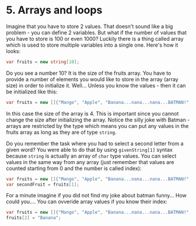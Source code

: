 # 5. Arrays and loops

Imagine that you have to store 2 values. That doesn't sound like a big problem - you can define 2 variables. But what if the number of values that you have to store is 100 or even 1000? Luckily there is a thing called array which is used to store multiple variables into a single one. Here's how it looks:
```csharp
var fruits = new string[10];
```
Do you see a number 10? It is the size of the fruits array. You have to provide a number of elements you would like to store in the array (array size) in order to initialize it. Well... Unless you know the values - then it can be initialized like this:
```csharp
var fruits = new []{"Mango", "Apple", "Banana...nana...nana...BATMAN!", "Orange"};
```
In this case the size of the array is 4. This is important since you cannot change the size after initializing the array. Notice the silly joke with Batman - arrays are restricted by the type which means you can put any values in the fruits array as long as they are of type `string`.


Do you remember the task where you had to select a second letter from a given word? You were able to do that by using `givenString[1]` syntax because `string` is actually an array of `char` type values. You can select values in the same way from any array (just remember that values are counted starting from 0 and the number is called index):
```csharp
var fruits = new []{"Mango", "Apple", "Banana...nana...nana...BATMAN!", "Orange"};
var secondFruit = fruits[1];
```
For a minute imagine if you did not find my joke about batman funny... How could you.... You can ovveride array values if you know their index:
```csharp
var fruits = new []{"Mango", "Apple", "Banana...nana...nana...BATMAN!", "Orange"};
fruits[2] = "Banana";
```
